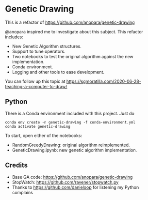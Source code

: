 # Genetic Drawing
This is a refactor of https://github.com/anopara/genetic-drawing

@anopara inspired me to investigate about this subject.
This refactor includes:
- New Genetic Algorithm structures.
- Support to tune operators.
- Two notebooks to test the original algorithm against the new implementation.
- Conda environment.
- Logging and other tools to ease development.

You can follow up this topic at https://sgmoratilla.com/2020-06-28-teaching-a-computer-to-draw/

## Python
There is a Conda environment included with this project.
Just do
```
conda env create -n genetic-drawing -f conda-environment.yml
conda activate genetic-drawing
```

To start, open either of the notebooks:
- RandomGreedyDrawing: original algorithm reimplemented.
- GeneticDrawing.ipynb: new genetic algorithm implementation.

## Credits
- Base GA code: https://github.com/anopara/genetic-drawing
- StopWatch: https://github.com/ravener/stopwatch.py
- Thanks to https://github.com/danieloop for listening my Python complains
